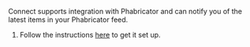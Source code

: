Connect supports integration with Phabricator and can notify you
of the latest items in your Phabricator feed.

1.  Follow the instructions
    [here](https://github.com/zulip/phabricator-to-zulip)
    to get it set up.
